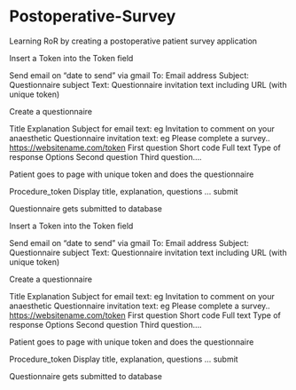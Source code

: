 Postoperative-Survey
====================





Learning RoR by creating a postoperative patient survey application








Insert a Token into the Token field



Send email on “date to send” via gmail
To: Email address
Subject:  Questionnaire subject 
Text: Questionnaire invitation text  including URL (with unique token)


Create a questionnaire

Title
Explanation
Subject for email text:  eg Invitation to comment on your anaesthetic
Questionnaire invitation text:  eg Please complete a survey..  https://websitename.com/token
First question
	Short code
	Full text
	Type of response
	Options
Second question
Third question….





Patient goes to page with unique token and does the questionnaire

Procedure_token
Display title, explanation, questions …  submit



Questionnaire gets submitted to database






Insert a Token into the Token field



Send email on “date to send” via gmail
To: Email address
Subject:  Questionnaire subject 
Text: Questionnaire invitation text  including URL (with unique token)


Create a questionnaire

Title
Explanation
Subject for email text:  eg Invitation to comment on your anaesthetic
Questionnaire invitation text:  eg Please complete a survey..  https://websitename.com/token
First question
	Short code
	Full text
	Type of response
	Options
Second question
Third question….





Patient goes to page with unique token and does the questionnaire

Procedure_token
Display title, explanation, questions …  submit



Questionnaire gets submitted to database



